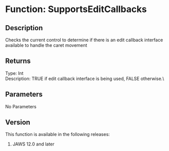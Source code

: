 # Function: SupportsEditCallbacks

## Description

Checks the current control to determine if there is an edit callback
interface available to handle the caret movement

## Returns

Type: Int\
Description: TRUE if edit callback interface is being used, FALSE
otherwise.\

## Parameters

No Parameters

## Version

This function is available in the following releases:

1.  JAWS 12.0 and later
